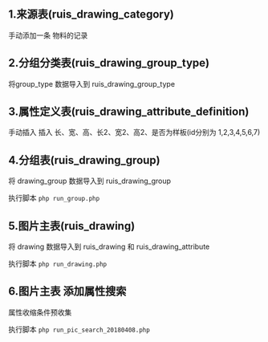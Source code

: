 ## 1.来源表(ruis_drawing_category)
手动添加一条 物料的记录

## 2.分组分类表(ruis_drawing_group_type)
将group_type 数据导入到 ruis_drawing_group_type 

## 3.属性定义表(ruis_drawing_attribute_definition)
手动插入 插入 长、宽、高、长2、宽2、高2、是否为样板(id分别为 1,2,3,4,5,6,7)

## 4.分组表(ruis_drawing_group)
将 drawing_group 数据导入到 ruis_drawing_group

执行脚本 `php run_group.php`

## 5.图片主表(ruis_drawing)

将 drawing 数据导入到 ruis_drawing 和 ruis_drawing_attribute

执行脚本 `php run_drawing.php`

## 6.图片主表 添加属性搜索

属性收缩条件预收集

执行脚本 `php run_pic_search_20180408.php`